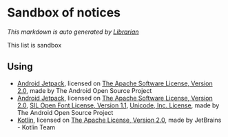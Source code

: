 # Sandbox of notices
*This markdown is auto generated by [Librarian](https://github.com/MeilCli/Librarian)*

This list is sandbox

## Using
- [Android Jetpack](https://developer.android.com/jetpack/androidx), licensed on [The Apache Software License, Version 2.0](http://www.apache.org/licenses/LICENSE-2.0.txt), made by The Android Open Source Project
- [Android Jetpack](http://developer.android.com/tools/extras/support-library.html), licensed on [The Apache Software License, Version 2.0](http://www.apache.org/licenses/LICENSE-2.0.txt), [SIL Open Font License, Version 1.1](http://scripts.sil.org/cms/scripts/page.php?item_id=OFL_web), [Unicode, Inc. License](http://www.unicode.org/copyright.html#License), made by The Android Open Source Project
- [Kotlin](https://kotlinlang.org/), licensed on [The Apache License, Version 2.0](http://www.apache.org/licenses/LICENSE-2.0.txt), made by JetBrains - Kotlin Team
